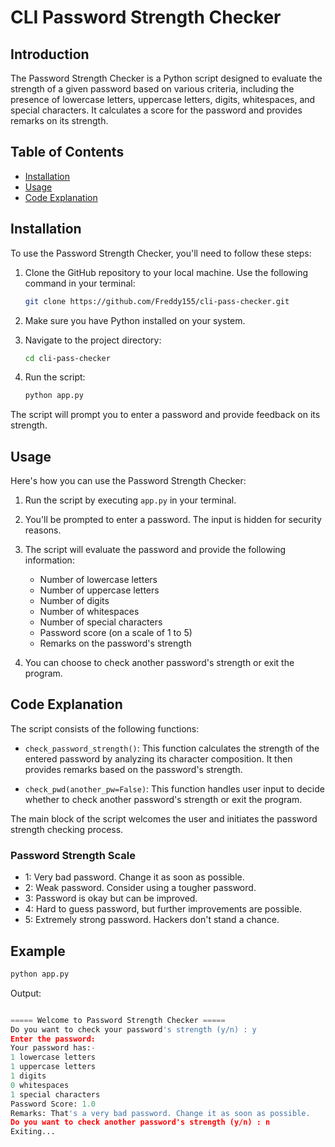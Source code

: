 CLI Password Strength Checker
=======================================

Introduction
------------

The Password Strength Checker is a Python script designed to evaluate the strength of a given password based on various criteria, including the presence of lowercase letters, uppercase letters, digits, whitespaces, and special characters. It calculates a score for the password and provides remarks on its strength.

Table of Contents
-----------------

-   [Installation](#installation)
-   [Usage](#usage)
-   [Code Explanation](#code-explanation)

Installation
------------

To use the Password Strength Checker, you'll need to follow these steps:

1.  Clone the GitHub repository to your local machine. Use the following command in your terminal:

    ```bash
    git clone https://github.com/Freddy155/cli-pass-checker.git
    ```

2.  Make sure you have Python installed on your system.

3.  Navigate to the project directory:

    ```bash
    cd cli-pass-checker
    ```


4.  Run the script:

    ```bash
    python app.py
    ```

The script will prompt you to enter a password and provide feedback on its strength.

Usage
-----

Here's how you can use the Password Strength Checker:

1.  Run the script by executing `app.py` in your terminal.

2.  You'll be prompted to enter a password. The input is hidden for security reasons.

3.  The script will evaluate the password and provide the following information:

    -   Number of lowercase letters
    -   Number of uppercase letters
    -   Number of digits
    -   Number of whitespaces
    -   Number of special characters
    -   Password score (on a scale of 1 to 5)
    -   Remarks on the password's strength
4.  You can choose to check another password's strength or exit the program.

Code Explanation
----------------

The script consists of the following functions:

-   `check_password_strength()`: This function calculates the strength of the entered password by analyzing its character composition. It then provides remarks based on the password's strength.

-   `check_pwd(another_pw=False)`: This function handles user input to decide whether to check another password's strength or exit the program.

The main block of the script welcomes the user and initiates the password strength checking process.

### Password Strength Scale

-   1: Very bad password. Change it as soon as possible.
-   2: Weak password. Consider using a tougher password.
-   3: Password is okay but can be improved.
-   4: Hard to guess password, but further improvements are possible.
-   5: Extremely strong password. Hackers don't stand a chance.

Example
-------

```bash
python app.py
```


Output:

```python

===== Welcome to Password Strength Checker =====
Do you want to check your password's strength (y/n) : y
Enter the password:
Your password has:-
1 lowercase letters
1 uppercase letters
1 digits
0 whitespaces
1 special characters
Password Score: 1.0
Remarks: That's a very bad password. Change it as soon as possible.
Do you want to check another password's strength (y/n) : n
Exiting...

```